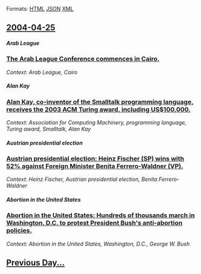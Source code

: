 
Formats: [HTML](2004/04/25/index.html)  [JSON](2004/04/25/index.json)  [XML](2004/04/25/index.xml)  

## [2004-04-25](/news/2004/04/25/index.md)

##### Arab League
### [ The Arab League Conference commences in Cairo. ](/news/2004/04/25/the-arab-league-conference-commences-in-cairo.md)
_Context: Arab League, Cairo_

##### Alan Kay
### [ Alan Kay, co-inventor of the Smalltalk programming language, receives the 2003 ACM Turing award, including US$100,000. ](/news/2004/04/25/alan-kay-co-inventor-of-the-smalltalk-programming-language-receives-the-2003-acm-turing-award-including-us-100-000.md)
_Context: Association for Computing Machinery, programming language, Turing award, Smalltalk, Alan Kay_

##### Austrian presidential election
### [ Austrian presidential election: Heinz Fischer (SP) wins with 52% against Foreign Minister Benita Ferrero-Waldner (VP). ](/news/2004/04/25/austrian-presidential-election-heinz-fischer-spo-wins-with-52-against-foreign-minister-benita-ferrero-waldner-ovp.md)
_Context: Heinz Fischer, Austrian presidential election, Benita Ferrero-Waldner_

##### Abortion in the United States
### [ Abortion in the United States: Hundreds of thousands march in Washington, D.C. to protest President Bush's anti-abortion policies. ](/news/2004/04/25/abortion-in-the-united-states-hundreds-of-thousands-march-in-washington-d-c-to-protest-president-bush-s-anti-abortion-policies.md)
_Context: Abortion in the United States, Washington, D.C., George W. Bush_

## [Previous Day...](/news/2004/04/24/index.md)


